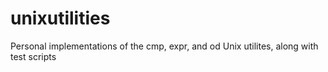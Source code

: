 # unixutilities
Personal implementations of the cmp, expr, and od Unix utilites, along with test scripts
